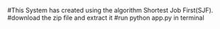 #This System has created using the algorithm Shortest Job First(SJF).
#download the zip file and extract it
#run python app.py in terminal

